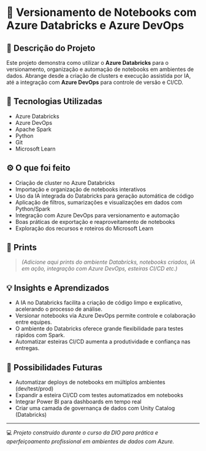 # 📘 Versionamento de Notebooks com Azure Databricks e Azure DevOps

## 📌 Descrição do Projeto

Este projeto demonstra como utilizar o **Azure Databricks** para o versionamento, organização e automação de notebooks em ambientes de dados. Abrange desde a criação de clusters e execução assistida por IA, até a integração com **Azure DevOps** para controle de versão e CI/CD.

## 🧰 Tecnologias Utilizadas

- Azure Databricks  
- Azure DevOps  
- Apache Spark  
- Python  
- Git  
- Microsoft Learn

## ⚙️ O que foi feito

- Criação de cluster no Azure Databricks  
- Importação e organização de notebooks interativos  
- Uso da IA integrada do Databricks para geração automática de código  
- Aplicação de filtros, sumarizações e visualizações em dados com Python/Spark  
- Integração com Azure DevOps para versionamento e automação  
- Boas práticas de exportação e reaproveitamento de notebooks  
- Exploração dos recursos e roteiros do Microsoft Learn

## 📸 Prints

> *(Adicione aqui prints do ambiente Databricks, notebooks criados, IA em ação, integração com Azure DevOps, esteiras CI/CD etc.)*

## 💡 Insights e Aprendizados

- A IA no Databricks facilita a criação de código limpo e explicativo, acelerando o processo de análise.
- Versionar notebooks via Azure DevOps permite controle e colaboração entre equipes.
- O ambiente do Databricks oferece grande flexibilidade para testes rápidos com Spark.
- Automatizar esteiras CI/CD aumenta a produtividade e confiança nas entregas.

## 🚀 Possibilidades Futuras

- Automatizar deploys de notebooks em múltiplos ambientes (dev/test/prod)  
- Expandir a esteira CI/CD com testes automatizados em notebooks  
- Integrar Power BI para dashboards em tempo real  
- Criar uma camada de governança de dados com Unity Catalog (Databricks)

---

💻 *Projeto construído durante o curso da DIO para prática e aperfeiçoamento profissional em ambientes de dados com Azure.*

